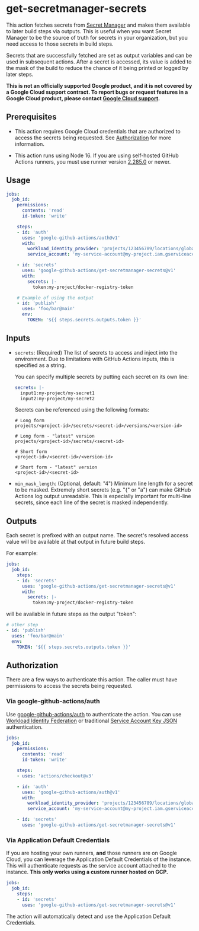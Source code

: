 # get-secretmanager-secrets

This action fetches secrets from [Secret Manager][sm] and makes them available
to later build steps via outputs. This is useful when you want Secret Manager to
be the source of truth for secrets in your organization, but you need access to
those secrets in build steps.

Secrets that are successfully fetched are set as output variables and can be
used in subsequent actions. After a secret is accessed, its value is added to
the mask of the build to reduce the chance of it being printed or logged by
later steps.

**This is not an officially supported Google product, and it is not covered by a
Google Cloud support contract. To report bugs or request features in a Google
Cloud product, please contact [Google Cloud
support](https://cloud.google.com/support).**


## Prerequisites

-   This action requires Google Cloud credentials that are authorized to access
    the secrets being requested. See [Authorization](#authorization) for more
    information.

-   This action runs using Node 16. If you are using self-hosted GitHub Actions
    runners, you must use runner version
    [2.285.0](https://github.com/actions/virtual-environments) or newer.

## Usage

```yaml
jobs:
  job_id:
    permissions:
      contents: 'read'
      id-token: 'write'

    steps:
    - id: 'auth'
      uses: 'google-github-actions/auth@v1'
      with:
        workload_identity_provider: 'projects/123456789/locations/global/workloadIdentityPools/my-pool/providers/my-provider'
        service_account: 'my-service-account@my-project.iam.gserviceaccount.com'

    - id: 'secrets'
      uses: 'google-github-actions/get-secretmanager-secrets@v1'
      with:
        secrets: |-
          token:my-project/docker-registry-token

    # Example of using the output
    - id: 'publish'
      uses: 'foo/bar@main'
      env:
        TOKEN: '${{ steps.secrets.outputs.token }}'
```


## Inputs

-   `secrets`: (Required) The list of secrets to access and inject into the
    environment. Due to limitations with GitHub Actions inputs, this is
    specified as a string.

    You can specify multiple secrets by putting each secret on its own line:

    ```yaml
    secrets: |-
      input1:my-project/my-secret1
      input2:my-project/my-secret2
    ```

    Secrets can be referenced using the following formats:

    ```text
    # Long form
    projects/<project-id>/secrets/<secret-id>/versions/<version-id>

    # Long form - "latest" version
    projects/<project-id>/secrets/<secret-id>

    # Short form
    <project-id>/<secret-id>/<version-id>

    # Short form - "latest" version
    <project-id>/<secret-id>
    ```

- `min_mask_length`: (Optional, default: "4") Minimum line length for a secret
  to be masked. Extremely short secrets (e.g. "{" or "a") can make GitHub
  Actions log output unreadable. This is especially important for multi-line
  secrets, since each line of the secret is masked independently.


## Outputs

Each secret is prefixed with an output name. The secret's resolved access value
will be available at that output in future build steps.

For example:

```yaml
jobs:
  job_id:
    steps:
    - id: 'secrets'
      uses: 'google-github-actions/get-secretmanager-secrets@v1'
      with:
        secrets: |-
          token:my-project/docker-registry-token
```

will be available in future steps as the output "token":

```yaml
# other step
- id: 'publish'
  uses: 'foo/bar@main'
  env:
    TOKEN: '${{ steps.secrets.outputs.token }}'
```


## Authorization

There are a few ways to authenticate this action. The caller must have
permissions to access the secrets being requested.

### Via google-github-actions/auth

Use [google-github-actions/auth](https://github.com/google-github-actions/auth)
to authenticate the action. You can use [Workload Identity Federation][wif] or
traditional [Service Account Key JSON][sa] authentication.

```yaml
jobs:
  job_id:
    permissions:
      contents: 'read'
      id-token: 'write'

    steps:
    - uses: 'actions/checkout@v3'

    - id: 'auth'
      uses: 'google-github-actions/auth@v1'
      with:
        workload_identity_provider: 'projects/123456789/locations/global/workloadIdentityPools/my-pool/providers/my-provider'
        service_account: 'my-service-account@my-project.iam.gserviceaccount.com'

    - id: 'secrets'
      uses: 'google-github-actions/get-secretmanager-secrets@v1'
```

### Via Application Default Credentials

If you are hosting your own runners, **and** those runners are on Google Cloud,
you can leverage the Application Default Credentials of the instance. This will
authenticate requests as the service account attached to the instance. **This
only works using a custom runner hosted on GCP.**

```yaml
jobs:
  job_id:
    steps:
    - id: 'secrets'
      uses: 'google-github-actions/get-secretmanager-secrets@v1'
```

The action will automatically detect and use the Application Default
Credentials.


[sm]: https://cloud.google.com/secret-manager
[wif]: https://cloud.google.com/iam/docs/workload-identity-federation
[sa]: https://cloud.google.com/iam/docs/creating-managing-service-accounts
[gh-runners]: https://help.github.com/en/actions/hosting-your-own-runners/about-self-hosted-runners
[gh-secret]: https://help.github.com/en/actions/configuring-and-managing-workflows/creating-and-storing-encrypted-secrets
[setup-gcloud]: https://github.com/google-github-actions/setup-gcloud

